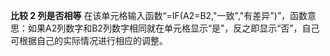 **比较 2 列是否相等**
在该单元格输入函数“=IF(A2=B2,"一致","有差异")”，函数意思：如果A2列数字和B2列数字相同就在单元格显示“是”，反之即显示“否”，自己可根据自己的实际情况进行相应的调整。
